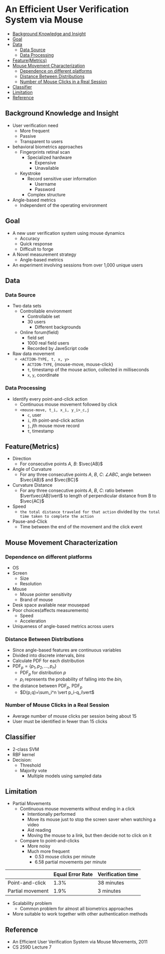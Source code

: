 # An Efficient User Verification System via Mouse

<!-- TOC -->

- [Background Knowledge and Insight](#background-knowledge-and-insight)
- [Goal](#goal)
- [Data](#data)
    - [Data Source](#data-source)
    - [Data Processing](#data-processing)
- [Feature(Metrics)](#featuremetrics)
- [Mouse Movement Characterization](#mouse-movement-characterization)
    - [Dependence on different platforms](#dependence-on-different-platforms)
    - [Distance Between Distributions](#distance-between-distributions)
    - [Number of Mouse Clicks in a Real Session](#number-of-mouse-clicks-in-a-real-session)
- [Classifier](#classifier)
- [Limitation](#limitation)
- [Reference](#reference)

<!-- /TOC -->

## Background Knowledge and Insight

* User verification need
    * More frequent
    * Passive
    * Transparent to users
* behavioral biometrics approaches
    * Fingerprints retinal scan
        * Specialized hardware
            * Expensive
            * Unavailable
    * Keystroke
        * Record sensitive user information
            * Username
            * Password
        * Complex structure
* Angle-based metrics
    * Independent of the operating environment

## Goal

* A new user verification system using mouse dynamics
    * Accuracy
    * Quick response
    * Difficult to forge
* A Novel measurement strategy
    * Angle-based metrics
* An experiment involving sessions from over 1,000 unique users

## Data

### Data Source

* Two data sets
    * Controllable environment
        * Controllable set
        * 30 users
            * Different backgrounds
    * Online forum(field)
        * field set
        * 1000 real field users
        * Recorded by JaveScript code
* Raw data movement
    * `<ACTION-TYPE, t, x, y>`
        * `ACTION-TYPE`, {mouse-move, mouse-click}
        * `t`,  timestamp of the mouse action, collected in milliseconds
        * `x`, `y`, coordinate

### Data Processing

* Identify every point-and-click action
    * Continuous mouse movement followed by click
    * `<mouse-move, t_i, x_i, y_i>_c,j`
        * `c`, user
        * `i`, *i*th point-and-click action
        * `j`, *j*th mouse move record
        * `t`, timestamp

## Feature(Metrics)

* Direction
    * For consecutive points $A$, $B$: $\vec{AB}$
* Angle of Curvature
    * For any three consecutive points $A$, $B$, $C$: $\angle{ABC}$, angle between $\vec{AB}$ and $\vec{BC}$
* Curvature Distance
    * For any three consecutive points $A$, $B$, $C$: ratio between $\vert\vec{AB}\vert$ to length of perpendicular distance from B to $\vec{AC}$
* Speed
    * `the total distance traveled for that action` divided by `the total time taken to complete the action`
* Pause-and-Click
    * Time between the end of the movement and the click event

## Mouse Movement Characterization

### Dependence on different platforms

* OS
* Screen
    * Size
    * Resolution
* Mouse
    * Mouse pointer sensitivity
    * Brand of mouse
* Desk space available near mousepad
* Poor choices(affects measurements)
    * Speed
    * Acceleration
* Uniqueness of angle-based metrics across users

### Distance Between Distributions

* Since angle-based features are continuous variables
* Divided into discrete intervals, $bins$
* Calculate PDF for each distribution
* $\mathrm{PDF}_p = \{p_1, p_2, ..., p_n\}$
    * $\mathrm{PDF}_p$ for distribution $p$
    * $p_i$ represents the probability of falling into the $bin_i$
*  the distance between $\mathrm{PDF}_p$, $\mathrm{PDF}_p$
    * $D(p,q)=\sum_i^n \vert p_i-q_i\vert$

### Number of Mouse Clicks in a Real Session

* Average number of mouse clicks per session being about 15
* User must be identified in fewer than 15 clicks

## Classifier

* 2-class SVM
* RBF kernel
* Decision:
    * Threshold
    * Majority vote
        * Multiple models using sampled data

## Limitation

* Partial Movements
    * Continuous mouse movements without ending in a click
        * Intentionally performed
        * Move its mouse just to stop the screen saver when watching a video
        * Aid reading
        * Moving the mouse to a link, but then decide not to click on it
    * Compare to point-and-clicks
        * More noisy
        * Much more frequent
            * 0.53 mouse clicks per minute
            * 6.58 partial movements per minute

|                  | Equal Error Rate | Verification time |
| ---------------- | ---------------- | ----------------- |
| Point-and-click  | 1.3%             | 38 minutes        |
| Partial movement | 1.9%             | 3 minutes         |

* Scalability problem
    * Common problem for almost all biometrics approaches
* More suitable to work together with other authentication methods

## Reference

* An Efficient User Verification System via Mouse Movements, 2011
* CS 259D Lecture 7
